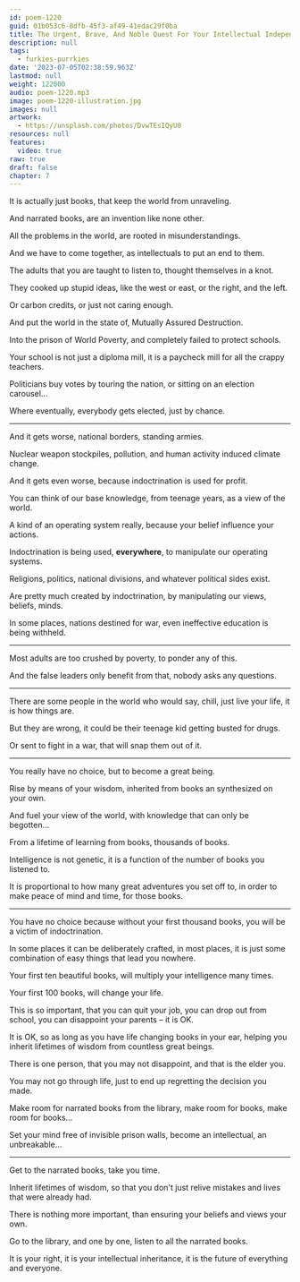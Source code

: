 ```yaml
---
id: poem-1220
guid: 01b053c6-8dfb-45f3-af49-41edac29f0ba
title: The Urgent, Brave, And Noble Quest For Your Intellectual Independence
description: null
tags:
  - furkies-purrkies
date: '2023-07-05T02:38:59.963Z'
lastmod: null
weight: 122000
audio: poem-1220.mp3
image: poem-1220-illustration.jpg
images: null
artwork:
  - https://unsplash.com/photos/DvwTEsIQyU0
resources: null
features:
  video: true
raw: true
draft: false
chapter: 7
---
```


It is actually just books,
that keep the world from unraveling.

And narrated books,
are an invention like none other.

All the problems in the world,
are rooted in misunderstandings.

And we have to come together,
as intellectuals to put an end to them.

The adults that you are taught to listen to,
thought themselves in a knot.

They cooked up stupid ideas,
like the west or east, or the right, and the left.

Or carbon credits,
or just not caring enough.

And put the world in the state of,
Mutually Assured Destruction.

Into the prison of World Poverty,
and completely failed to protect schools.

Your school is not just a diploma mill,
it is a paycheck mill for all the crappy teachers.

Politicians buy votes by touring the nation,
or sitting on an election carousel…

Where eventually,
everybody gets elected, just by chance.

---

And it gets worse,
national borders, standing armies.

Nuclear weapon stockpiles,
pollution, and human activity induced climate change.

And it gets even worse,
because indoctrination is used for profit.

You can think of our base knowledge,
from teenage years, as a view of the world.

A kind of an operating system really,
because your belief influence your actions.

Indoctrination is being used, __everywhere__,
to manipulate our operating systems.

Religions, politics, national divisions,
and whatever political sides exist.

Are pretty much created by indoctrination,
by manipulating our views, beliefs, minds.

In some places, nations destined for war,
even ineffective education is being withheld.

---

Most adults are too crushed by poverty,
to ponder any of this.

And the false leaders only benefit from that,
nobody asks any questions.

---

There are some people in the world who would say,
chill, just live your life, it is how things are.

But they are wrong,
it could be their teenage kid getting busted for drugs.

Or sent to fight in a war,
that will snap them out of it.

---

You really have no choice,
but to become a great being.

Rise by means of your wisdom,
inherited from books an synthesized on your own.

And fuel your view of the world,
with knowledge that can only be begotten…

From a lifetime of learning from books,
thousands of books.

Intelligence is not genetic,
it is a function of the number of books you listened to.

It is proportional to how many great adventures you set off to,
in order to make peace of mind and time, for those books.

---

You have no choice because without your first thousand books,
you will be a victim of indoctrination.

In some places it can be deliberately crafted,
in most places, it is just some combination of easy things that lead you nowhere.

Your first ten beautiful books,
will multiply your intelligence many times.

Your first 100 books,
will change your life.

This is so important, that you can quit your job,
you can drop out from school, you can disappoint your parents – it is OK.

It is OK, so as long as you have life changing books in your ear,
helping you inherit lifetimes of wisdom from countless great beings.

There is one person, that you may not disappoint,
and that is the elder you.

You may not go through life,
just to end up regretting the decision you made.

Make room for narrated books from the library,
make room for books, make room for books…

Set your mind free of invisible prison walls,
become an intellectual, an unbreakable…

---

Get to the narrated books,
take you time.

Inherit lifetimes of wisdom,
so that you don't just relive mistakes and lives that were already had.

There is nothing more important,
than ensuring your beliefs and views your own.

Go to the library, and one by one,
listen to all the narrated books.

It is your right, it is your intellectual inheritance,
it is the future of everything and everyone.
